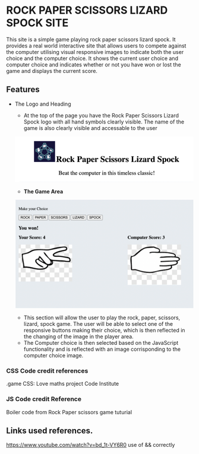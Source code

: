 # ROCK PAPER SCISSORS LIZARD SPOCK SITE 
This site is a simple game playing rock paper scissors lizard spock. It provides a real world interactive site that allows users to compete against the computer utilising visual responsive images to indicate both the user choice and the computer choice. It shows the current user choice and computer choice and indicates whether or not you have won or lost the game and displays the current score. 

## Features 
- The Logo and Heading 
    - At the top of the page you have the Rock Paper Scissors Lizard Spock logo with all hand symbols clearly visible. The name of the game is also clearly visible and accessable to the user
    
   ![Logo](assets/images/header.jpg)

   - __The Game Area__

   ![GameArea](assets/images/gamearea.jpg)

  - This section will allow the user to play the rock, paper, scissors, lizard, spock game. The user will be able to select one of the responsive buttons making their choice, which is then reflected in the changing of the image in the player area. 
  - The Computer choice is then selected based on the JavaScript functionality and is reflected with an image corrisponding to the computer choice image. 






### CSS Code credit references 
.game CSS: Love maths project Code Institute 

### JS Code credit Reference 
Boiler code from Rock Paper scissors game tuturial 


## Links used references. 

https://www.youtube.com/watch?v=bd_1t-VY6R0 use of && correctly 

